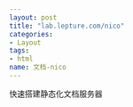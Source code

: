 ```yaml
---
layout: post
title: "lab.lepture.com/nico"
categories: 
- Layout
tags: 
- html
name: 文档-nico
---
```


快速搭建静态化文档服务器
